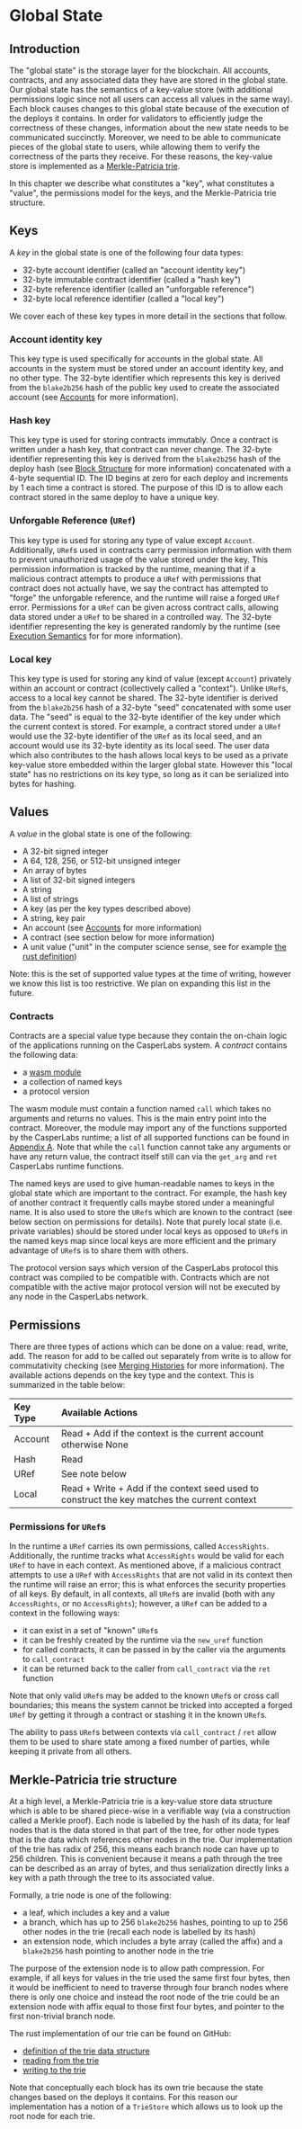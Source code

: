 # Global State

## Introduction

The "global state" is the storage layer for the blockchain. All accounts,
contracts, and any associated data they have are stored in the global state. Our
global state has the semantics of a key-value store (with additional permissions
logic since not all users can access all values in the same way). Each block
causes changes to this global state because of the execution of the deploys it
contains. In order for validators to efficiently judge the correctness of these
changes, information about the new state needs to be communicated succinctly.
Moreover, we need to be able to communicate pieces of the global state to users,
while allowing them to verify the correctness of the parts they receive. For
these reasons, the key-value store is implemented as a [Merkle-Patricia
trie](https://github.com/ethereum/wiki/wiki/Patricia-Tree#modified-merkle-patricia-trie-specification-also-merkle-patricia-tree).

In this chapter we describe what constitutes a "key", what constitutes a
"value", the permissions model for the keys, and the Merkle-Patricia trie
structure.

## Keys

A _key_ in the global state is one of the following four data types:

- 32-byte account identifier (called an "account identity key")
- 32-byte immutable contract identifier (called a "hash key")
- 32-byte reference identifier (called an "unforgable reference")
- 32-byte local reference identifier (called a "local key")

We cover each of these key types in more detail in the sections that follow.

### Account identity key

This key type is used specifically for accounts in the global state. All
accounts in the system must be stored under an account identity key, and no
other type. The 32-byte identifier which represents this key is derived from the
`blake2b256` hash of the public key used to create the associated account (see
[Accounts](accounts.md) for more information).

### Hash key

This key type is used for storing contracts immutably. Once a contract is
written under a hash key, that contract can never change. The 32-byte identifier
representing this key is derived from the `blake2b256` hash of the deploy hash
(see [Block Structure](block-structure.md) for more information) concatenated
with a 4-byte sequential ID. The ID begins at zero for each deploy and
increments by 1 each time a contract is stored. The purpose of this ID is to
allow each contract stored in the same deploy to have a unique key.

### Unforgable Reference (`URef`)

This key type is used for storing any type of value except `Account`.
Additionally, `URef`s used in contracts carry permission information with them
to prevent unauthorized usage of the value stored under the key. This permission
information is tracked by the runtime, meaning that if a malicious contract
attempts to produce a `URef` with permissions that contract does not actually
have, we say the contract has attempted to "forge" the unforgable reference, and
the runtime will raise a forged `URef` error. Permissions for a `URef` can be
given across contract calls, allowing data stored under a `URef` to be shared in
a controlled way. The 32-byte identifier representing the key is generated
randomly by the runtime (see [Execution Semantics](execution-semantics.md) for
for more information).

### Local key

This key type is used for storing any kind of value (except `Account`) privately
within an account or contract (collectively called a "context"). Unlike `URef`s,
access to a local key cannot be shared. The 32-byte identifier is derived from
the `blake2b256` hash of a 32-byte "seed" concatenated with some user data. The
"seed" is equal to the 32-byte identifier of the key under which the current
context is stored. For example, a contract stored under a `URef` would use the
32-byte identifier of the `URef` as its local seed, and an account would use its
32-byte identity as its local seed. The user data which also contributes to the
hash allows local keys to be used as a private key-value store embedded within
the larger global state. However this "local state" has no restrictions on its
key type, so long as it can be serialized into bytes for hashing.

## Values

A _value_ in the global state is one of the following:

- A 32-bit signed integer
- A 64, 128, 256, or 512-bit unsigned integer
- An array of bytes
- A list of 32-bit signed integers
- A string
- A list of strings
- A key (as per the key types described above)
- A string, key pair
- An account (see [Accounts](accounts.md) for more information)
- A contract (see section below for more information)
- A unit value ("unit" in the computer science sense, see for example [the rust
  definition](https://doc.rust-lang.org/std/primitive.unit.html))

Note: this is the set of supported value types at the time of writing, however
we know this list is too restrictive. We plan on expanding this list in the
future.

### Contracts

Contracts are a special value type because they contain the on-chain logic of
the applications running on the CasperLabs system. A _contract_ contains the
following data:

- a [wasm module](https://webassembly.org/)
- a collection of named keys
- a protocol version

The wasm module must contain a function named `call` which takes no arguments
and returns no values. This is the main entry point into the contract. Moreover,
the module may import any of the functions supported by the CasperLabs runtime;
a list of all supported functions can be found in [Appendix
A](./appendix.md#a---list-of-possible-function-imports). Note that while the
`call` function cannot take any arguments or have any return value, the contract
itself still can via the `get_arg` and `ret` CasperLabs runtime functions.

The named keys are used to give human-readable names to keys in the global state
which are important to the contract. For example, the hash key of another
contract it frequently calls maybe stored under a meaningful name. It is also
used to store the `URef`s which are known to the contract (see below section on
permissions for details). Note that purely local state (i.e. private variables)
should be stored under local keys as opposed to `URef`s in the named keys map
since local keys are more efficient and the primary advantage of `URef`s is to
share them with others.

The protocol version says which version of the CasperLabs protocol this contract
was compiled to be compatible with. Contracts which are not compatible with the
active major protocol version will not be executed by any node in the CasperLabs
network.

## Permissions

There are three types of actions which can be done on a value: read, write, add.
The reason for add to be called out separately from write is to allow for
commutativity checking (see [Merging Histories](./todo) for more information).
The available actions depends on the key type and the context. This is
summarized in the table below:

| Key Type | Available Actions |
| :---     | :---              |
| Account  | Read + Add if the context is the current account otherwise None |
| Hash     | Read              |
| URef     | See note below    |
| Local    | Read + Write + Add if the context seed used to construct the key matches the current context |

### Permissions for `URef`s

In the runtime a `URef` carries its own permissions, called `AccessRights`.
Additionally, the runtime tracks what `AccessRights` would be valid for each
`URef` to have in each context. As mentioned above, if a malicious contract
attempts to use a `URef` with `AccessRights` that are not valid in its context
then the runtime will raise an error; this is what enforces the security
properties of all keys. By default, in all contexts, all `URef`s are invalid
(both with any `AccessRights`, or no `AccessRights`); however, a `URef` can be
added to a context in the following ways:

- it can exist in a set of "known" `URef`s
- it can be freshly created by the runtime via the `new_uref` function
- for called contracts, it can be passed in by the caller via the arguments to
  `call_contract`
- it can be returned back to the caller from `call_contract` via the `ret`
  function

Note that only valid `URef`s may be added to the known `URef`s or cross call
boundaries; this means the system cannot be tricked into accepted a forged
`URef` by getting it through a contract or stashing it in the known `URef`s.

The ability to pass `URef`s between contexts via `call_contract` / `ret` allow
them to be used to share state among a fixed number of parties, while keeping it
private from all others.

## Merkle-Patricia trie structure

At a high level, a Merkle-Patricia trie is a key-value store data structure
which is able to be shared piece-wise in a verifiable way (via a construction
called a Merkle proof). Each node is labelled by the hash of its data; for leaf
nodes that is the data stored in that part of the tree, for other node types
that is the data which references other nodes in the trie. Our implementation of
the trie has radix of 256, this means each branch node can have up to 256
children. This is convenient because it means a path through the tree can be
described as an array of bytes, and thus serialization directly links a key with
a path through the tree to its associated value.

Formally, a trie node is one of the following:

- a leaf, which includes a key and a value
- a branch, which has up to 256 `blake2b256` hashes, pointing to up to 256 other
  nodes in the trie (recall each node is labelled by its hash)
- an extension node, which includes a byte array (called the affix) and a
  `blake2b256` hash pointing to another node in the trie

The purpose of the extension node is to allow path compression. For example, if
all keys for values in the trie used the same first four bytes, then it would be
inefficient to need to traverse through four branch nodes where there is only
one choice and instead the root node of the trie could be an extension node with
affix equal to those first four bytes, and pointer to the first non-trivial
branch node.

The rust implementation of our trie can be found on GitHub:

- [definition of the trie data
  structure](https://github.com/CasperLabs/CasperLabs/blob/d542ea702c9d30f2e329fe65c8e958a6d54b9cae/execution-engine/engine-storage/src/trie/mod.rs#L163)
- [reading from the
  trie](https://github.com/CasperLabs/CasperLabs/blob/d542ea702c9d30f2e329fe65c8e958a6d54b9cae/execution-engine/engine-storage/src/trie_store/operations/mod.rs#L34)
- [writing to the
  trie](https://github.com/CasperLabs/CasperLabs/blob/d542ea702c9d30f2e329fe65c8e958a6d54b9cae/execution-engine/engine-storage/src/trie_store/operations/mod.rs#L616)

Note that conceptually each block has its own trie because the state changes
based on the deploys it contains. For this reason our implementation has a
notion of a `TrieStore` which allows us to look up the root node for each trie.
